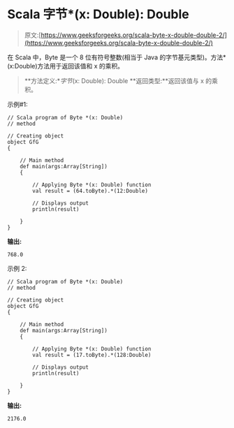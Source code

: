 # Scala 字节*(x: Double): Double

> 原文:[https://www.geeksforgeeks.org/scala-byte-x-double-double-2/](https://www.geeksforgeeks.org/scala-byte-x-double-double-2/)

在 Scala 中，Byte 是一个 8 位有符号整数(相当于 Java 的字节基元类型)。方法*(x:Double)方法用于返回该值和 x 的乘积。

> **方法定义:**字节*(x: Double): Double
> **返回类型:**返回该值与 x 的乘积。

示例#1:

```
// Scala program of Byte *(x: Double)
// method 

// Creating object 
object GfG 
{ 

    // Main method 
    def main(args:Array[String]) 
    { 

        // Applying Byte *(x: Double) function 
        val result = (64.toByte).*(12:Double) 

        // Displays output 
        println(result) 

    } 
} 
```

**输出:**

```
768.0
```

示例 2:

```
// Scala program of Byte *(x: Double)
// method 

// Creating object 
object GfG 
{ 

    // Main method 
    def main(args:Array[String]) 
    { 

        // Applying Byte *(x: Double) function 
        val result = (17.toByte).*(128:Double) 

        // Displays output 
        println(result) 

    } 
} 
```

**输出:**

```
2176.0
```